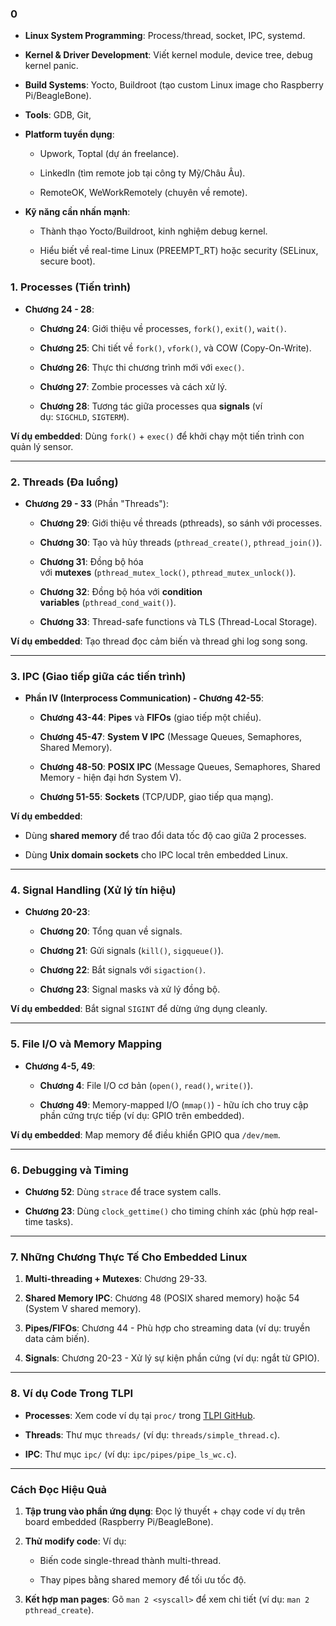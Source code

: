 
###  0 
- **Linux System Programming**: Process/thread, socket, IPC, systemd.
    
- **Kernel & Driver Development**: Viết kernel module, device tree, debug kernel panic.
    
- **Build Systems**: Yocto, Buildroot (tạo custom Linux image cho Raspberry Pi/BeagleBone).
    
- **Tools**: GDB, Git,
- **Platform tuyển dụng**:
    
    - Upwork, Toptal (dự án freelance).
        
    - LinkedIn (tìm remote job tại công ty Mỹ/Châu Âu).
        
    - RemoteOK, WeWorkRemotely (chuyên về remote).
        
- **Kỹ năng cần nhấn mạnh**:
    
    - Thành thạo Yocto/Buildroot, kinh nghiệm debug kernel.
        
    - Hiểu biết về real-time Linux (PREEMPT_RT) hoặc security (SELinux, secure boot).

### **1. Processes (Tiến trình)**

- **Chương 24 - 28**:
    
    - **Chương 24**: Giới thiệu về processes, `fork()`, `exit()`, `wait()`.
        
    - **Chương 25**: Chi tiết về `fork()`, `vfork()`, và COW (Copy-On-Write).
        
    - **Chương 26**: Thực thi chương trình mới với `exec()`.
        
    - **Chương 27**: Zombie processes và cách xử lý.
        
    - **Chương 28**: Tương tác giữa processes qua **signals** (ví dụ: `SIGCHLD`, `SIGTERM`).
        

**Ví dụ embedded**: Dùng `fork()` + `exec()` để khởi chạy một tiến trình con quản lý sensor.

---

### **2. Threads (Đa luồng)**

- **Chương 29 - 33** (Phần "Threads"):
    
    - **Chương 29**: Giới thiệu về threads (pthreads), so sánh với processes.
        
    - **Chương 30**: Tạo và hủy threads (`pthread_create()`, `pthread_join()`).
        
    - **Chương 31**: Đồng bộ hóa với **mutexes** (`pthread_mutex_lock()`, `pthread_mutex_unlock()`).
        
    - **Chương 32**: Đồng bộ hóa với **condition variables** (`pthread_cond_wait()`).
        
    - **Chương 33**: Thread-safe functions và TLS (Thread-Local Storage).
        

**Ví dụ embedded**: Tạo thread đọc cảm biến và thread ghi log song song.

---

### **3. IPC (Giao tiếp giữa các tiến trình)**

- **Phần IV (Interprocess Communication) - Chương 42-55**:
    
    - **Chương 43-44**: **Pipes** và **FIFOs** (giao tiếp một chiều).
        
    - **Chương 45-47**: **System V IPC** (Message Queues, Semaphores, Shared Memory).
        
    - **Chương 48-50**: **POSIX IPC** (Message Queues, Semaphores, Shared Memory - hiện đại hơn System V).
        
    - **Chương 51-55**: **Sockets** (TCP/UDP, giao tiếp qua mạng).
        

**Ví dụ embedded**:

- Dùng **shared memory** để trao đổi data tốc độ cao giữa 2 processes.
    
- Dùng **Unix domain sockets** cho IPC local trên embedded Linux.
    

---

### **4. Signal Handling (Xử lý tín hiệu)**

- **Chương 20-23**:
    
    - **Chương 20**: Tổng quan về signals.
        
    - **Chương 21**: Gửi signals (`kill()`, `sigqueue()`).
        
    - **Chương 22**: Bắt signals với `sigaction()`.
        
    - **Chương 23**: Signal masks và xử lý đồng bộ.
        

**Ví dụ embedded**: Bắt signal `SIGINT` để dừng ứng dụng cleanly.

---

### **5. File I/O và Memory Mapping**

- **Chương 4-5, 49**:
    
    - **Chương 4**: File I/O cơ bản (`open()`, `read()`, `write()`).
        
    - **Chương 49**: Memory-mapped I/O (`mmap()`) - hữu ích cho truy cập phần cứng trực tiếp (ví dụ: GPIO trên embedded).
        

**Ví dụ embedded**: Map memory để điều khiển GPIO qua `/dev/mem`.

---

### **6. Debugging và Timing**

- **Chương 52**: Dùng `strace` để trace system calls.
    
- **Chương 23**: Dùng `clock_gettime()` cho timing chính xác (phù hợp real-time tasks).
    

---

### **7. Những Chương Thực Tế Cho Embedded Linux**

1. **Multi-threading + Mutexes**: Chương 29-33.
    
2. **Shared Memory IPC**: Chương 48 (POSIX shared memory) hoặc 54 (System V shared memory).
    
3. **Pipes/FIFOs**: Chương 44 - Phù hợp cho streaming data (ví dụ: truyền data cảm biến).
    
4. **Signals**: Chương 20-23 - Xử lý sự kiện phần cứng (ví dụ: ngắt từ GPIO).
    

---

### **8. Ví dụ Code Trong TLPI**

- **Processes**: Xem code ví dụ tại `proc/` trong [TLPI GitHub](https://github.com/bradfa/tlpi-dist).
    
- **Threads**: Thư mục `threads/` (ví dụ: `threads/simple_thread.c`).
    
- **IPC**: Thư mục `ipc/` (ví dụ: `ipc/pipes/pipe_ls_wc.c`).
    

---

### **Cách Đọc Hiệu Quả**

1. **Tập trung vào phần ứng dụng**: Đọc lý thuyết + chạy code ví dụ trên board embedded (Raspberry Pi/BeagleBone).
    
2. **Thử modify code**: Ví dụ:
    
    - Biến code single-thread thành multi-thread.
        
    - Thay pipes bằng shared memory để tối ưu tốc độ.
        
3. **Kết hợp man pages**: Gõ `man 2 <syscall>` để xem chi tiết (ví dụ: `man 2 pthread_create`).
